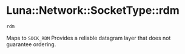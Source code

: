 # Luna::Network::SocketType::rdm

```c++
rdm
```

Maps to `SOCK_RDM` Provides a reliable datagram layer that does not guarantee ordering. 

